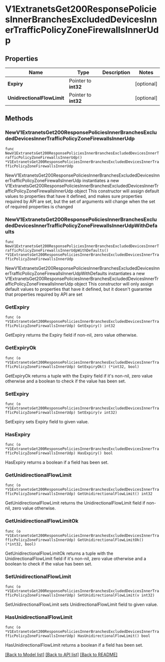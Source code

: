 # V1ExtranetsGet200ResponsePoliciesInnerBranchesExcludedDevicesInnerTrafficPolicyZoneFirewallsInnerUdp

## Properties

Name | Type | Description | Notes
------------ | ------------- | ------------- | -------------
**Expiry** | Pointer to **int32** |  | [optional] 
**UnidirectionalFlowLimit** | Pointer to **int32** |  | [optional] 

## Methods

### NewV1ExtranetsGet200ResponsePoliciesInnerBranchesExcludedDevicesInnerTrafficPolicyZoneFirewallsInnerUdp

`func NewV1ExtranetsGet200ResponsePoliciesInnerBranchesExcludedDevicesInnerTrafficPolicyZoneFirewallsInnerUdp() *V1ExtranetsGet200ResponsePoliciesInnerBranchesExcludedDevicesInnerTrafficPolicyZoneFirewallsInnerUdp`

NewV1ExtranetsGet200ResponsePoliciesInnerBranchesExcludedDevicesInnerTrafficPolicyZoneFirewallsInnerUdp instantiates a new V1ExtranetsGet200ResponsePoliciesInnerBranchesExcludedDevicesInnerTrafficPolicyZoneFirewallsInnerUdp object
This constructor will assign default values to properties that have it defined,
and makes sure properties required by API are set, but the set of arguments
will change when the set of required properties is changed

### NewV1ExtranetsGet200ResponsePoliciesInnerBranchesExcludedDevicesInnerTrafficPolicyZoneFirewallsInnerUdpWithDefaults

`func NewV1ExtranetsGet200ResponsePoliciesInnerBranchesExcludedDevicesInnerTrafficPolicyZoneFirewallsInnerUdpWithDefaults() *V1ExtranetsGet200ResponsePoliciesInnerBranchesExcludedDevicesInnerTrafficPolicyZoneFirewallsInnerUdp`

NewV1ExtranetsGet200ResponsePoliciesInnerBranchesExcludedDevicesInnerTrafficPolicyZoneFirewallsInnerUdpWithDefaults instantiates a new V1ExtranetsGet200ResponsePoliciesInnerBranchesExcludedDevicesInnerTrafficPolicyZoneFirewallsInnerUdp object
This constructor will only assign default values to properties that have it defined,
but it doesn't guarantee that properties required by API are set

### GetExpiry

`func (o *V1ExtranetsGet200ResponsePoliciesInnerBranchesExcludedDevicesInnerTrafficPolicyZoneFirewallsInnerUdp) GetExpiry() int32`

GetExpiry returns the Expiry field if non-nil, zero value otherwise.

### GetExpiryOk

`func (o *V1ExtranetsGet200ResponsePoliciesInnerBranchesExcludedDevicesInnerTrafficPolicyZoneFirewallsInnerUdp) GetExpiryOk() (*int32, bool)`

GetExpiryOk returns a tuple with the Expiry field if it's non-nil, zero value otherwise
and a boolean to check if the value has been set.

### SetExpiry

`func (o *V1ExtranetsGet200ResponsePoliciesInnerBranchesExcludedDevicesInnerTrafficPolicyZoneFirewallsInnerUdp) SetExpiry(v int32)`

SetExpiry sets Expiry field to given value.

### HasExpiry

`func (o *V1ExtranetsGet200ResponsePoliciesInnerBranchesExcludedDevicesInnerTrafficPolicyZoneFirewallsInnerUdp) HasExpiry() bool`

HasExpiry returns a boolean if a field has been set.

### GetUnidirectionalFlowLimit

`func (o *V1ExtranetsGet200ResponsePoliciesInnerBranchesExcludedDevicesInnerTrafficPolicyZoneFirewallsInnerUdp) GetUnidirectionalFlowLimit() int32`

GetUnidirectionalFlowLimit returns the UnidirectionalFlowLimit field if non-nil, zero value otherwise.

### GetUnidirectionalFlowLimitOk

`func (o *V1ExtranetsGet200ResponsePoliciesInnerBranchesExcludedDevicesInnerTrafficPolicyZoneFirewallsInnerUdp) GetUnidirectionalFlowLimitOk() (*int32, bool)`

GetUnidirectionalFlowLimitOk returns a tuple with the UnidirectionalFlowLimit field if it's non-nil, zero value otherwise
and a boolean to check if the value has been set.

### SetUnidirectionalFlowLimit

`func (o *V1ExtranetsGet200ResponsePoliciesInnerBranchesExcludedDevicesInnerTrafficPolicyZoneFirewallsInnerUdp) SetUnidirectionalFlowLimit(v int32)`

SetUnidirectionalFlowLimit sets UnidirectionalFlowLimit field to given value.

### HasUnidirectionalFlowLimit

`func (o *V1ExtranetsGet200ResponsePoliciesInnerBranchesExcludedDevicesInnerTrafficPolicyZoneFirewallsInnerUdp) HasUnidirectionalFlowLimit() bool`

HasUnidirectionalFlowLimit returns a boolean if a field has been set.


[[Back to Model list]](../README.md#documentation-for-models) [[Back to API list]](../README.md#documentation-for-api-endpoints) [[Back to README]](../README.md)


